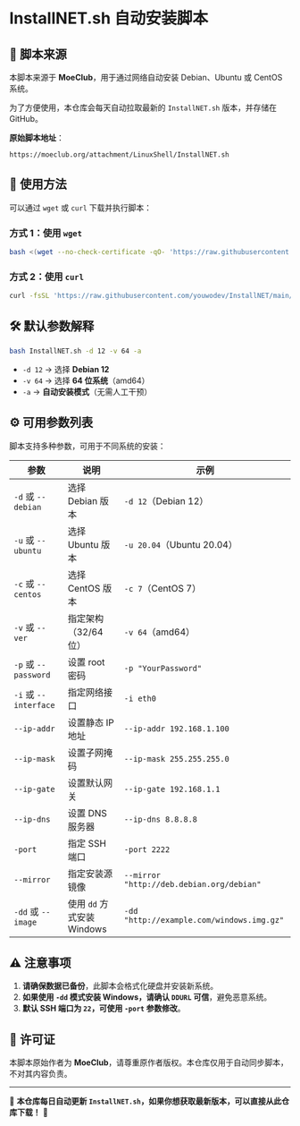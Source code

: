 # InstallNET.sh 自动安装脚本

## 📌 脚本来源
本脚本来源于 **MoeClub**，用于通过网络自动安装 Debian、Ubuntu 或 CentOS 系统。

为了方便使用，本仓库会每天自动拉取最新的 `InstallNET.sh` 版本，并存储在 GitHub。

**原始脚本地址**：

```
https://moeclub.org/attachment/LinuxShell/InstallNET.sh
```


## 🚀 使用方法
可以通过 `wget` 或 `curl` 下载并执行脚本：

### **方式 1：使用 `wget`**
```bash
bash <(wget --no-check-certificate -qO- 'https://raw.githubusercontent.com/youwodev/InstallNET/main/InstallNET.sh') -d 12 -v 64 -a
```

### **方式 2：使用 `curl`**
```bash
curl -fsSL 'https://raw.githubusercontent.com/youwodev/InstallNET/main/InstallNET.sh' | bash -s -- -d 12 -v 64 -a
```

## 🛠 默认参数解释
```bash
bash InstallNET.sh -d 12 -v 64 -a
```
- `-d 12`  → 选择 **Debian 12**
- `-v 64`  → 选择 **64 位系统**（amd64）
- `-a`     → **自动安装模式**（无需人工干预）

## ⚙ 可用参数列表
脚本支持多种参数，可用于不同系统的安装：

| 参数 | 说明 | 示例 |
|------|------|------|
| `-d` 或 `--debian` | 选择 Debian 版本 | `-d 12`（Debian 12） |
| `-u` 或 `--ubuntu` | 选择 Ubuntu 版本 | `-u 20.04`（Ubuntu 20.04） |
| `-c` 或 `--centos` | 选择 CentOS 版本 | `-c 7`（CentOS 7） |
| `-v` 或 `--ver` | 指定架构（32/64位） | `-v 64`（amd64） |
| `-p` 或 `--password` | 设置 root 密码 | `-p "YourPassword"` |
| `-i` 或 `--interface` | 指定网络接口 | `-i eth0` |
| `--ip-addr` | 设置静态 IP 地址 | `--ip-addr 192.168.1.100` |
| `--ip-mask` | 设置子网掩码 | `--ip-mask 255.255.255.0` |
| `--ip-gate` | 设置默认网关 | `--ip-gate 192.168.1.1` |
| `--ip-dns` | 设置 DNS 服务器 | `--ip-dns 8.8.8.8` |
| `-port` | 指定 SSH 端口 | `-port 2222` |
| `--mirror` | 指定安装源镜像 | `--mirror "http://deb.debian.org/debian"` |
| `-dd` 或 `--image` | 使用 `dd` 方式安装 Windows | `-dd "http://example.com/windows.img.gz"` |


## ⚠ 注意事项
1. **请确保数据已备份**，此脚本会格式化硬盘并安装新系统。
2. **如果使用 `-dd` 模式安装 Windows，请确认 `DDURL` 可信**，避免恶意系统。
3. **默认 SSH 端口为 `22`，可使用 `-port` 参数修改**。

## 📜 许可证
本脚本原始作者为 **MoeClub**，请尊重原作者版权。本仓库仅用于自动同步脚本，不对其内容负责。

---

📢 **本仓库每日自动更新 `InstallNET.sh`，如果你想获取最新版本，可以直接从此仓库下载！** 🚀

